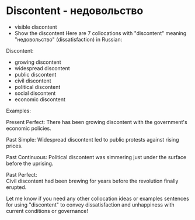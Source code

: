 # Discontent - недовольство




- visible discontent
- Show the discontent
Here are 7 collocations with "discontent" meaning "недовольство" (dissatisfaction) in Russian:

Discontent:

- growing discontent 
- widespread discontent
- public discontent
- civil discontent
- political discontent
- social discontent
- economic discontent

Examples:  

Present Perfect:
There has been growing discontent with the government's economic policies.

Past Simple: 
Widespread discontent led to public protests against rising prices.

Past Continuous:
Political discontent was simmering just under the surface before the uprising.  

Past Perfect:  
Civil discontent had been brewing for years before the revolution finally erupted.

Let me know if you need any other collocation ideas or examples sentences for using "discontent" to convey dissatisfaction and unhappiness with current conditions or governance!